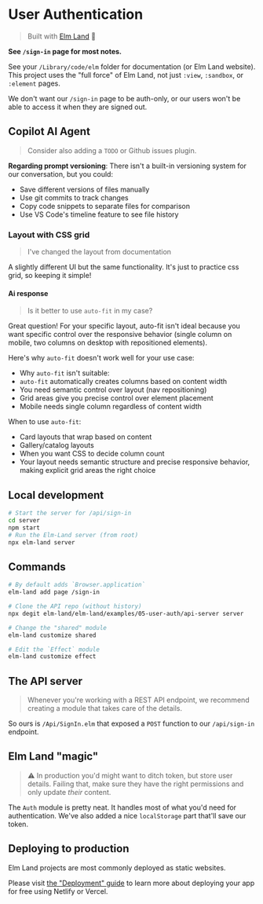 # User Authentication

> Built with [Elm Land](https://elm.land) 🌈

**See `/sign-in` page for most notes.**

See your `/Library/code/elm` folder for documentation (or Elm Land website). This project uses the "full force" of Elm Land, not just `:view`, `:sandbox`, or `:element` pages.

We don't want our `/sign-in` page to be auth-only, or our users won't be able to access it when they are signed out.

## Copilot AI Agent

> Consider also adding a `TODO` or Github issues plugin.

**Regarding prompt versioning**: There isn't a built-in versioning system for our conversation, but you could:
 
- Save different versions of files manually
- Use git commits to track changes
- Copy code snippets to separate files for comparison
- Use VS Code's timeline feature to see file history

### Layout with CSS grid

> I've changed the layout from documentation

A slightly different UI but the same functionality. It's just to practice css grid, so keeping it simple!

#### Ai response

> Is it better to use `auto-fit` in my case?

Great question! For your specific layout, auto-fit isn't ideal because you want specific control over the responsive behavior (single column on mobile, two columns on desktop with repositioned elements).

Here's why `auto-fit` doesn't work well for your use case:

- Why `auto-fit` isn't suitable:
- `auto-fit` automatically creates columns based on content width
- You need semantic control over layout (nav repositioning)
- Grid areas give you precise control over element placement
- Mobile needs single column regardless of content width

When to use `auto-fit`:

- Card layouts that wrap based on content
- Gallery/catalog layouts
- When you want CSS to decide column count
- Your layout needs semantic structure and precise responsive behavior, making explicit grid areas the right choice


## Local development

```bash
# Start the server for /api/sign-in
cd server
npm start
# Run the Elm-Land server (from root)
npx elm-land server
```

## Commands

```bash
# By default adds `Browser.application`
elm-land add page /sign-in

# Clone the API repo (without history)
npx degit elm-land/elm-land/examples/05-user-auth/api-server server

# Change the "shared" module
elm-land customize shared

# Edit the `Effect` module
elm-land customize effect
```

## The API server

> Whenever you're working with a REST API endpoint, we recommend creating a module that takes care of the details.

So ours is `/Api/SignIn.elm` that exposed a `POST` function to our `/api/sign-in` endpoint.

## Elm Land "magic"

> ⚠️ In production you'd might want to ditch token, but store user details. Failing that, make sure they have the right permissions and only update _their_ content.

The `Auth` module is pretty neat. It handles most of what you'd need for authentication. We've also added a nice `localStorage` part that'll save our token.

## Deploying to production

Elm Land projects are most commonly deployed as static websites.

Please visit [the "Deployment" guide](https://elm.land/guide/deploying) to learn more
about deploying your app for free using Netlify or Vercel.


